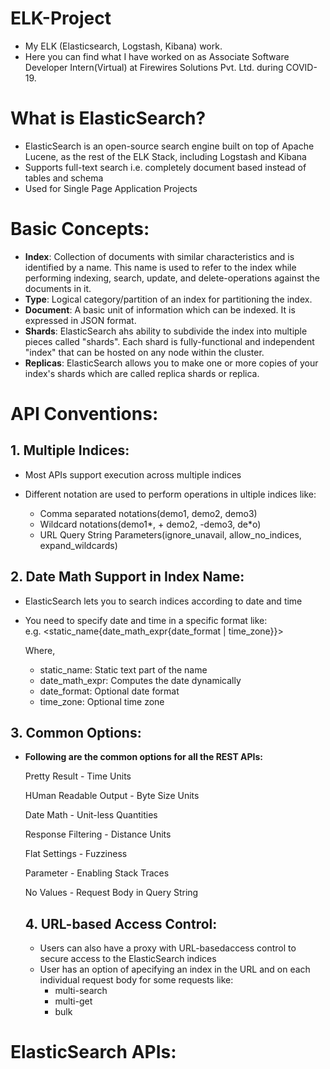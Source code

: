 # ELK-Project
- My ELK (Elasticsearch, Logstash, Kibana) work.
- Here you can find what I have worked on as Associate Software Developer Intern(Virtual) at Firewires Solutions Pvt. Ltd. during COVID-19.

# What is ElasticSearch?

- ElasticSearch is an open-source search engine built on top of Apache Lucene, as the rest of the ELK Stack, including Logstash and Kibana
- Supports full-text search i.e. completely document based instead of tables and schema
- Used for Single Page Application Projects

# Basic Concepts:

- **Index**: Collection of documents with similar characteristics and is identified by a name. This name is used to refer to the index while performing indexing, search, update, and delete-operations against the documents in it.
- **Type**: Logical category/partition of an index for partitioning the index.
- **Document**: A basic unit of information which can be indexed. It is expressed in JSON format.
- **Shards**: ElasticSearch ahs ability to subdivide the index into multiple pieces called "shards". Each shard is fully-functional and independent "index" that can be hosted on any node within the cluster.
- **Replicas**: ElasticSearch allows you to make one or more copies of your index's shards which are called replica shards or replica.

# API Conventions:

## 1. Multiple Indices:

- Most APIs support execution across multiple indices
- Different notation are used to perform operations in ultiple indices like:
  
  - Comma separated notations(demo1, demo2, demo3)
  - Wildcard notations(demo1*, + demo2, -demo3, de*o)
  - URL Query String Parameters(ignore_unavail, allow_no_indices, expand_wildcards)

## 2. Date Math Support in Index Name:

- ElasticSearch lets you to search indices according to date and time
- You need to specify date and time in a specific format like:  
  e.g. <static_name{date_math_expr{date_format | time_zone}}>
  
  Where,
    - static_name: Static text part of the name
    - date_math_expr: Computes the date dynamically
    - date_format: Optional date format
    - time_zone: Optional time zone
 
## 3. Common Options:

- **Following are the common options for all the REST APIs:**
  
  Pretty Result               -       Time Units
  
  HUman Readable Output       -       Byte Size Units
  
  Date Math                   -       Unit-less Quantities
  
  Response Filtering          -       Distance Units
  
  Flat Settings               -       Fuzziness
  
  Parameter                   -       Enabling Stack Traces
  
  No Values                   -       Request Body in Query String
  
  ## 4. URL-based Access Control: 
  
  - Users can also have a proxy with URL-basedaccess control to secure access to the ElasticSearch indices
  - User has an option of apecifying an index in the URL and on each individual request body for some requests like:
    - multi-search
    - multi-get
    - bulk

# ElasticSearch APIs:
